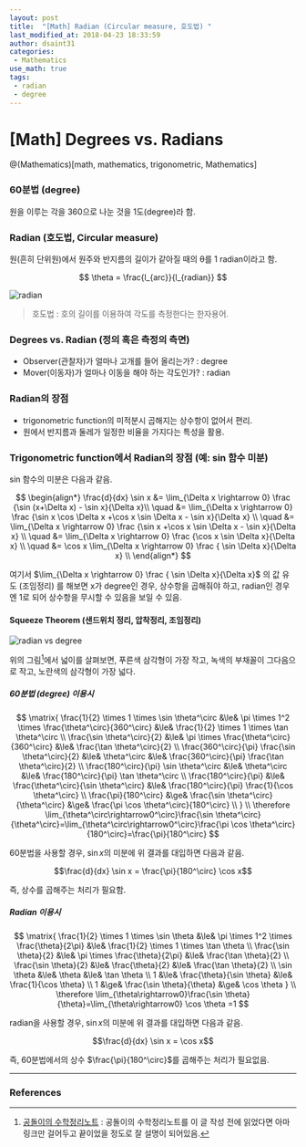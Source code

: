 ```yaml
---
layout: post
title:  "[Math] Radian (Circular measure, 호도법) "
last_modified_at: 2018-04-23 18:33:59
author: dsaint31
categories: 
 - Mathematics
use_math: true
tags: 
 - radian
 - degree
---
```


# [Math] Degrees vs. Radians
@(Mathematics)[math, mathematics, trigonometric, Mathematics]

### 60분법 (degree)

원을 이루는 각을 360으로 나눈 것을 1도(degree)라 함.

### Radian (호도법, Circular measure)

원(흔히 단위원)에서 원주와 반지름의 길이가 같아질 때의 θ를 1 radian이라고 함.

$$  
\theta = \frac{l_{arc}}{l_{radian}} 
$$

![radian](https://docs.google.com/drawings/d/e/2PACX-1vQcUiUPcrTIEeWFE59QPqZO240PVaYSRZGBsB9B_RNMhmP5NrT5H6JWxTIaXNb0D0Y-F8K8FhCUREka/pub?w=142&h=1400)

> 호도법 : 호의 길이를 이용하여 각도를 측정한다는 한자용어.

### Degrees vs. Radian (정의 혹은 측정의 측면)

* Observer(관찰자)가 얼마나 고개를 들어 올리는가? : degree
* Mover(이동자)가 얼마나 이동을 해야 하는 각도인가? : radian

### Radian의 장점

* trigonometric function의 미적분시 곱해지는 상수항이 없어서 편리.
* 원에서 반지름과 둘레가 일정한 비율을 가지다는 특성을 활용.

### Trigonometric function에서 Radian의 장점 (예: sin 함수 미분)

sin 함수의 미분은 다음과 같음.

$$ 
\begin{align*}
\frac{d}{dx} \sin x &= \lim_{\Delta x \rightarrow 0} \frac {\sin (x+\Delta x) - \sin x}{\Delta x}\\
\quad &= \lim_{\Delta x \rightarrow 0} \frac {\sin x \cos \Delta x +\cos x \sin \Delta x - \sin x}{\Delta x} \\
\quad &= \lim_{\Delta x \rightarrow 0} \frac {\sin x  +\cos x \sin \Delta x - \sin x}{\Delta x} \\
\quad &= \lim_{\Delta x \rightarrow 0} \frac {\cos x \sin \Delta x}{\Delta x} \\
\quad &= \cos x \lim_{\Delta x \rightarrow 0} \frac { \sin \Delta x}{\Delta x} \\
\end{align*}
$$

여기서 $\lim_{\Delta x \rightarrow 0} \frac { \sin \Delta x}{\Delta x}$ 의 값 유도 (조임정리) 를 해보면 x가 degree인 경우, 상수항을 곱해줘야 하고, radian인 경우엔 1로 되어 상수항을 무시할 수 있음을 보일 수 있음.

#### Squeeze Theorem (샌드위치 정리, 압착정리, 조임정리)

![radian vs degree](https://docs.google.com/drawings/d/e/2PACX-1vRucnWqNHi9yEc2s2G-HZ6KHH9h8B7sZ7M2sLox5uAwyG4MnxZFyegnR2V35zHqMGnrzfBZt0Mp7a1w/pub?w=500&h=357)

위의 그림[^공돌이의 수학정리노트]에서 넓이를 살펴보면, 푸른색 삼각형이 가장 작고, 녹색의 부채꼴이 그다음으로 작고, 노란색의 삼각형이 가장 넓다.

##### 60분법 (degree) 이용시

$$
\matrix{
\frac{1}{2} \times 1 \times \sin \theta^\circ &\le& \pi \times 1^2 \times \frac{\theta^\circ}{360^\circ} &\le& \frac{1}{2} \times 1 \times \tan \theta^\circ \\
\frac{\sin \theta^\circ}{2} &\le& \pi \times \frac{\theta^\circ}{360^\circ} &\le& \frac{\tan \theta^\circ}{2} \\
\frac{360^\circ}{\pi} \frac{\sin \theta^\circ}{2} &\le& \theta^\circ &\le& \frac{360^\circ}{\pi} \frac{\tan \theta^\circ}{2} \\ 
\frac{180^\circ}{\pi} \sin \theta^\circ &\le& \theta^\circ &\le& \frac{180^\circ}{\pi} \tan \theta^\circ \\
\frac{180^\circ}{\pi}  &\le& \frac{\theta^\circ}{\sin \theta^\circ} &\le& \frac{180^\circ}{\pi} \frac{1}{\cos \theta^\circ} \\
\frac{\pi}{180^\circ}  &\ge& \frac{\sin \theta^\circ}{\theta^\circ} &\ge& \frac{\pi \cos \theta^\circ}{180^\circ} \\
}
\\
\therefore \lim_{\theta^\circ\rightarrow0^\circ}\frac{\sin \theta^\circ}
{\theta^\circ}=\lim_{\theta^\circ\rightarrow0^\circ}\frac{\pi \cos \theta^\circ}{180^\circ}=\frac{\pi}{180^\circ}
$$ 

60분법을 사용할 경우, $\sin x$의 미분에 위 결과를 대입하면 다음과 같음.

$$\frac{d}{dx} \sin x = \frac{\pi}{180^\circ} \cos x$$

즉, 상수를 곱해주는 처리가 필요함.

##### Radian 이용시 

$$
\matrix{
\frac{1}{2} \times 1 \times \sin \theta &\le& \pi \times 1^2 \times \frac{\theta}{2\pi} &\le& \frac{1}{2} \times 1 \times \tan \theta \\
\frac{\sin \theta}{2} &\le& \pi \times \frac{\theta}{2\pi} &\le& \frac{\tan \theta}{2} \\
\frac{\sin \theta}{2} &\le& \frac{\theta}{2} &\le& \frac{\tan \theta}{2} \\ 
\sin \theta &\le& \theta &\le& \tan \theta \\ 
1  &\le& \frac{\theta}{\sin \theta} &\le&  \frac{1}{\cos \theta} \\
1  &\ge& \frac{\sin \theta}{\theta} &\ge& \cos \theta 
}
\\
\therefore 
\lim_{\theta\rightarrow0}\frac{\sin \theta}{\theta}=\lim_{\theta\rightarrow0} \cos \theta =1
$$

radian을 사용할 경우, $\sin x$의 미분에 위 결과를 대입하면 다음과 같음.

$$\frac{d}{dx} \sin x = \cos x$$

즉, 60분법에서의 상수 $\frac{\pi}{180^\circ}$를 곱해주는 처리가 필요없음.

--------

### References

[^공돌이의 수학정리노트]: [공돌이의 수학정리노트](https://wikidocs.net/4094) : 공돌이의 수학정리노트를 이 글 작성 전에 읽었다면 아마 링크만 걸어두고 끝이었을 정도로 잘 설명이 되어있음. 
